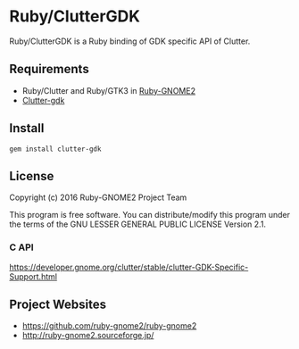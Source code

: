# Ruby/ClutterGDK

Ruby/ClutterGDK is a Ruby binding of GDK specific API of Clutter.

## Requirements

* Ruby/Clutter and Ruby/GTK3 in
  [Ruby-GNOME2](http://ruby-gnome2.sourceforge.jp/)
* [Clutter-gdk](http://blogs.gnome.org/clutter/)

## Install

    gem install clutter-gdk

## License

Copyright (c) 2016 Ruby-GNOME2 Project Team

This program is free software. You can distribute/modify this program
under the terms of the GNU LESSER GENERAL PUBLIC LICENSE Version 2.1.

### C API

https://developer.gnome.org/clutter/stable/clutter-GDK-Specific-Support.html

## Project Websites

*  https://github.com/ruby-gnome2/ruby-gnome2
*  http://ruby-gnome2.sourceforge.jp/
